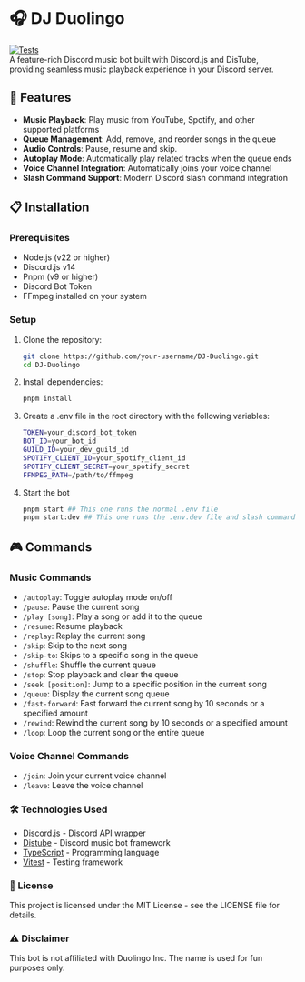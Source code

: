 # 🎧 DJ Duolingo
[![Tests](https://github.com/rapilukz/DJ-Duolingo/actions/workflows/test.yml/badge.svg)](https://github.com/rapilukz/DJ-Duolingo/actions/workflows/test.yml)  
A feature-rich Discord music bot built with Discord.js and DisTube, providing seamless music playback experience in your Discord server.

## 🎵 Features

- **Music Playback**: Play music from YouTube, Spotify, and other supported platforms
- **Queue Management**: Add, remove, and reorder songs in the queue
- **Audio Controls**: Pause, resume and skip.
- **Autoplay Mode**: Automatically play related tracks when the queue ends
- **Voice Channel Integration**: Automatically joins your voice channel
- **Slash Command Support**: Modern Discord slash command integration

## 📋 Installation

### Prerequisites

- Node.js (v22 or higher)
- Discord.js v14
- Pnpm (v9 or higher)
- Discord Bot Token
- FFmpeg installed on your system

### Setup

1. Clone the repository:
   ```bash
   git clone https://github.com/your-username/DJ-Duolingo.git
   cd DJ-Duolingo

2. Install dependencies:
    ```bash
    pnpm install

3. Create a .env file in the root directory with the following variables:
    ```bash
    TOKEN=your_discord_bot_token
    BOT_ID=your_bot_id
    GUILD_ID=your_dev_guild_id
    SPOTIFY_CLIENT_ID=your_spotify_client_id
    SPOTIFY_CLIENT_SECRET=your_spotify_secret
    FFMPEG_PATH=/path/to/ffmpeg

4. Start the bot
    ```bash
    pnpm start ## This one runs the normal .env file
    pnpm start:dev ## This one runs the .env.dev file and slash commands are automatically loaded into dev guild

## 🎮 Commands

### Music Commands

- `/autoplay`: Toggle autoplay mode on/off  
- `/pause`: Pause the current song  
- `/play [song]`: Play a song or add it to the queue  
- `/resume`: Resume playback
- `/replay`: Replay the current song
- `/skip`: Skip to the next song  
- `/skip-to`: Skips to a specific song in the queue
- `/shuffle`: Shuffle the current queue  
- `/stop`: Stop playback and clear the queue  
- `/seek [position]`: Jump to a specific position in the current song
- `/queue`: Display the current song queue  
- `/fast-forward`: Fast forward the current song by 10 seconds or a specified amount
- `/rewind`: Rewind the current song by 10 seconds or a specified amount
- `/loop`: Loop the current song or the entire queue

### Voice Channel Commands

- `/join`: Join your current voice channel
- `/leave`: Leave the voice channel

### 🛠️ Technologies Used

- [Discord.js](https://discord.js.org/) - Discord API wrapper
- [Distube](https://distube.js.org/) - Discord music bot framework
- [TypeScript](https://www.typescriptlang.org/) - Programming language
- [Vitest](https://vitest.dev/) - Testing framework

### 📝 License
This project is licensed under the MIT License - see the LICENSE file for details.

### ⚠️ Disclaimer
This bot is not affiliated with Duolingo Inc. The name is used for fun purposes only.